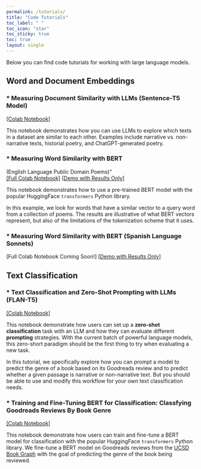 ```yaml
---
permalink: /tutorials/
title: "Code Tutorials"
toc_label: " "
toc_icon: "star"
toc_sticky: true
toc: true
layout: single
---
```


Below you can find code tutorials for working with large language models.

## Word and Document Embeddings

### * Measuring Document Similarity with LLMs  (Sentence-T5 Model)
[[Colab Notebook]](https://colab.research.google.com/drive/1-aOfk6mVFUA3PH_s6P-lCaM9xKLJ0dLz?usp=sharing)

This notebook demonstrates how you can use LLMs to explore which texts in a dataset are similar to each other. Examples include narrative vs. non-narrative texts, historial poetry, and ChatGPT-generated poetry.

### * Measuring Word Similarity with BERT  
(English Language Public Domain Poems)"  
[[Full Colab Notebook]](https://colab.research.google.com/drive/1r_eoi8CMea_a3YjWC1M4EmTqKMGVMbzQ?usp=sharing) [[Demo with Results Only](https://colab.research.google.com/drive/1DjtrD_MMW_Ezto0Q4zUvjT0IxKZg-rIt?usp=sharing)]

This notebook demonstrates how to use a pre-trained BERT model with the popular HuggingFace `transformers` Python library.

In this example, we look for words that have a similar vector to a query word from a collection of poems. The results are illustrative of what BERT vectors represent, but also of the limitations of the tokenization scheme that it uses.

### * Measuring Word Similarity with BERT (Spanish Language Sonnets)   
[Full Colab Notebook Coming Soon!] [[Demo with Results Only](https://colab.research.google.com/drive/192YOj8N9isRsEvOQwaI2WZ3pRSlUgAYb?usp=sharing)]

## Text Classification

### * Text Classification and Zero-Shot Prompting with LLMs (FLAN-T5)  
[[Colab Notebook]](https://colab.research.google.com/drive/1QIG-3bIo1BHVWWlS22-1XItlZRrGSMNe?usp=sharing)

This notebook demonstrate how users can set up a **zero-shot classification** task with an LLM and how they can evaluate different **prompting** strategies. With the current batch of powerful language models, this zero-short paradigm should be the first thing to try when evaluating a new task.

In this tutorial, we specifically explore how you can prompt a model to predict the genre of a book based on its Goodreads review and to predict whether a given passage is narrative or non-narrative text. But you should be able to use and modify this workflow for your own text classification needs.

### * Training and Fine-Tuning BERT for Classification: Classfying Goodreads Reviews By Book Genre  
[[Colab Notebook]](https://colab.research.google.com/drive/19jDqa5D5XfxPU6NQef17BC07xQdRnaKU?usp=sharing)

This notebook demonstrate how users can train and fine-tune a BERT model for classification with the popular HuggingFace `transformers` Python library. We fine-tune a BERT model on Goodreads reviews from the [UCSD Book Graph](https://sites.google.com/eng.ucsd.edu/ucsdbookgraph/reviews?authuser=0) with the goal of predicting the genre of the book being reviewed.


